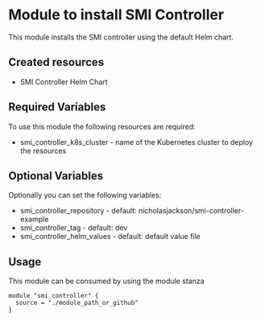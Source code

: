 # Module to install SMI Controller

This module installs the SMI controller using the default Helm chart.

## Created resources
* SMI Controller Helm Chart

## Required Variables

To use this module the following resources are required:

* smi_controller_k8s_cluster - name of the Kubernetes cluster to deploy the resources

## Optional Variables

Optionally you can set the following variables:

* smi_controller_repository - default: nicholasjackson/smi-controller-example
* smi_controller_tag - default: dev
* smi_controller_helm_values - default: default value file

## Usage

This module can be consumed by using the module stanza

```
module "smi_controller" {
  source = "./module_path_or_github"
}
```